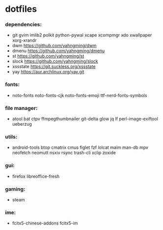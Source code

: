 # dotfiles

### dependencies:

- git gvim imlib2 polkit python-pywal xcape xcompmgr xdo xwallpaper xorg-xrandr
- dwm https://github.com/yahngming/dwm
- dmenu https://github.com/yahngming/dmenu
- st https://github.com/yahngming/st
- slock https://github.com/yahngming/slock
- xssstate https://git.suckless.org/xssstate
- yay https://aur.archlinux.org/yay.git

### fonts:
- noto-fonts noto-fonts-cjk noto-fonts-emoji ttf-nerd-fonts-symbols

### file manager:
- atool bat ctpv ffmpegthumbnailer git-delta glow jq lf perl-image-exiftool ueberzug

### utils:
- android-tools btop cmatrix cmus figlet fzf lolcat maim man-db mpv neofetch neomutt nsxiv rsync trash-cli xclip zoxide

### gui:
- firefox libreoffice-fresh

### gaming:
- steam

### ime:
- fcitx5-chinese-addons fcitx5-im
